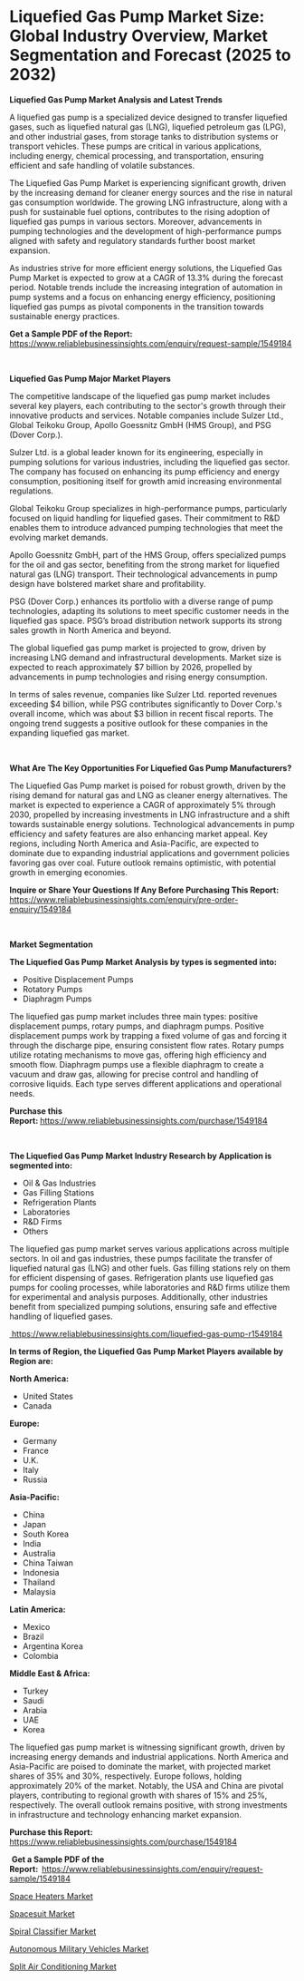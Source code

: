 <p><h1>Liquefied Gas Pump Market Size: Global Industry Overview, Market Segmentation and Forecast (2025 to 2032)</h1></p><p><strong>Liquefied Gas Pump Market Analysis and Latest Trends</strong></p>
<p><p>A liquefied gas pump is a specialized device designed to transfer liquefied gases, such as liquefied natural gas (LNG), liquefied petroleum gas (LPG), and other industrial gases, from storage tanks to distribution systems or transport vehicles. These pumps are critical in various applications, including energy, chemical processing, and transportation, ensuring efficient and safe handling of volatile substances.</p><p>The Liquefied Gas Pump Market is experiencing significant growth, driven by the increasing demand for cleaner energy sources and the rise in natural gas consumption worldwide. The growing LNG infrastructure, along with a push for sustainable fuel options, contributes to the rising adoption of liquefied gas pumps in various sectors. Moreover, advancements in pumping technologies and the development of high-performance pumps aligned with safety and regulatory standards further boost market expansion.</p><p>As industries strive for more efficient energy solutions, the Liquefied Gas Pump Market is expected to grow at a CAGR of 13.3% during the forecast period. Notable trends include the increasing integration of automation in pump systems and a focus on enhancing energy efficiency, positioning liquefied gas pumps as pivotal components in the transition towards sustainable energy practices.</p></p>
<p><strong>Get a Sample PDF of the Report:&nbsp;</strong> <a href="https://www.reliablebusinessinsights.com/enquiry/request-sample/1549184?utm_campaign=63&utm_medium=2&utm_source=Github&utm_content=ia&utm_term=20022025&utm_id=liquefied-gas-pump">https://www.reliablebusinessinsights.com/enquiry/request-sample/1549184</a></p>
<p>&nbsp;</p>
<p><strong>Liquefied Gas Pump Major Market Players</strong></p>
<p><p>The competitive landscape of the liquefied gas pump market includes several key players, each contributing to the sector's growth through their innovative products and services. Notable companies include Sulzer Ltd., Global Teikoku Group, Apollo Goessnitz GmbH (HMS Group), and PSG (Dover Corp.). </p><p>Sulzer Ltd. is a global leader known for its engineering, especially in pumping solutions for various industries, including the liquefied gas sector. The company has focused on enhancing its pump efficiency and energy consumption, positioning itself for growth amid increasing environmental regulations. </p><p>Global Teikoku Group specializes in high-performance pumps, particularly focused on liquid handling for liquefied gases. Their commitment to R&D enables them to introduce advanced pumping technologies that meet the evolving market demands.</p><p>Apollo Goessnitz GmbH, part of the HMS Group, offers specialized pumps for the oil and gas sector, benefiting from the strong market for liquefied natural gas (LNG) transport. Their technological advancements in pump design have bolstered market share and profitability.</p><p>PSG (Dover Corp.) enhances its portfolio with a diverse range of pump technologies, adapting its solutions to meet specific customer needs in the liquefied gas space. PSG’s broad distribution network supports its strong sales growth in North America and beyond.</p><p>The global liquefied gas pump market is projected to grow, driven by increasing LNG demand and infrastructural developments. Market size is expected to reach approximately $7 billion by 2026, propelled by advancements in pump technologies and rising energy consumption.</p><p>In terms of sales revenue, companies like Sulzer Ltd. reported revenues exceeding $4 billion, while PSG contributes significantly to Dover Corp.'s overall income, which was about $3 billion in recent fiscal reports. The ongoing trend suggests a positive outlook for these companies in the expanding liquefied gas market.</p></p>
<p>&nbsp;</p>
<p><strong>What Are The Key Opportunities For Liquefied Gas Pump Manufacturers?</strong></p>
<p><p>The Liquefied Gas Pump market is poised for robust growth, driven by the rising demand for natural gas and LNG as cleaner energy alternatives. The market is expected to experience a CAGR of approximately 5% through 2030, propelled by increasing investments in LNG infrastructure and a shift towards sustainable energy solutions. Technological advancements in pump efficiency and safety features are also enhancing market appeal. Key regions, including North America and Asia-Pacific, are expected to dominate due to expanding industrial applications and government policies favoring gas over coal. Future outlook remains optimistic, with potential growth in emerging economies.</p></p>
<p><strong>Inquire or Share Your Questions If Any Before Purchasing This Report:</strong> <a href="https://www.reliablebusinessinsights.com/enquiry/pre-order-enquiry/1549184?utm_campaign=63&utm_medium=2&utm_source=Github&utm_content=ia&utm_term=20022025&utm_id=liquefied-gas-pump">https://www.reliablebusinessinsights.com/enquiry/pre-order-enquiry/1549184</a></p>
<p>&nbsp;</p>
<p><strong>Market Segmentation</strong></p>
<p><strong>The Liquefied Gas Pump Market Analysis by types is segmented into:</strong></p>
<p><ul><li>Positive Displacement Pumps</li><li>Rotatory Pumps</li><li>Diaphragm Pumps</li></ul></p>
<p><p>The liquefied gas pump market includes three main types: positive displacement pumps, rotary pumps, and diaphragm pumps. Positive displacement pumps work by trapping a fixed volume of gas and forcing it through the discharge pipe, ensuring consistent flow rates. Rotary pumps utilize rotating mechanisms to move gas, offering high efficiency and smooth flow. Diaphragm pumps use a flexible diaphragm to create a vacuum and draw gas, allowing for precise control and handling of corrosive liquids. Each type serves different applications and operational needs.</p></p>
<p><strong>Purchase this Report:&nbsp;</strong><a href="https://www.reliablebusinessinsights.com/purchase/1549184?utm_campaign=63&utm_medium=2&utm_source=Github&utm_content=ia&utm_term=20022025&utm_id=liquefied-gas-pump">https://www.reliablebusinessinsights.com/purchase/1549184</a></p>
<p>&nbsp;</p>
<p><strong>The Liquefied Gas Pump Market Industry Research by Application is segmented into:</strong></p>
<p><ul><li>Oil & Gas Industries</li><li>Gas Filling Stations</li><li>Refrigeration Plants</li><li>Laboratories</li><li>R&D Firms</li><li>Others</li></ul></p>
<p><p>The liquefied gas pump market serves various applications across multiple sectors. In oil and gas industries, these pumps facilitate the transfer of liquefied natural gas (LNG) and other fuels. Gas filling stations rely on them for efficient dispensing of gases. Refrigeration plants use liquefied gas pumps for cooling processes, while laboratories and R&D firms utilize them for experimental and analysis purposes. Additionally, other industries benefit from specialized pumping solutions, ensuring safe and effective handling of liquefied gases.</p></p>
<p><a href="https://www.reliablebusinessinsights.com/liquefied-gas-pump-r1549184?utm_campaign=63&utm_medium=2&utm_source=Github&utm_content=ia&utm_term=20022025&utm_id=liquefied-gas-pump">&nbsp;https://www.reliablebusinessinsights.com/liquefied-gas-pump-r1549184</a></p>
<p><strong>In terms of Region, the Liquefied Gas Pump Market Players available by Region are:</strong></p>
<p>
    <p> <strong> North America: </strong>
        <ul>
            <li>United States</li>
            <li>Canada</li>
        </ul>
        </p> 
    <p> <strong> Europe: </strong>
        <ul>
            <li>Germany</li>
            <li>France</li>
            <li>U.K.</li>
            <li>Italy</li>
            <li>Russia</li>
        </ul>
        </p> 
    <p> <strong> Asia-Pacific: </strong>
        <ul>
            <li>China</li>
            <li>Japan</li>
            <li>South Korea</li>
            <li>India</li>
            <li>Australia</li>
            <li>China Taiwan</li>
            <li>Indonesia</li>
            <li>Thailand</li>
            <li>Malaysia</li>
        </ul>
        </p> 
    <p> <strong> Latin America: </strong>
        <ul>
            <li>Mexico</li>
            <li>Brazil</li>
            <li>Argentina Korea</li>
            <li>Colombia</li>
        </ul>
        </p> 
    <p> <strong> Middle East & Africa: </strong>
        <ul>
            <li>Turkey</li>
            <li>Saudi</li>
            <li>Arabia</li>
            <li>UAE</li>
            <li>Korea</li>
        </ul>
    </p>
    </p>
<p><p>The liquefied gas pump market is witnessing significant growth, driven by increasing energy demands and industrial applications. North America and Asia-Pacific are poised to dominate the market, with projected market shares of 35% and 30%, respectively. Europe follows, holding approximately 20% of the market. Notably, the USA and China are pivotal players, contributing to regional growth with shares of 15% and 25%, respectively. The overall outlook remains positive, with strong investments in infrastructure and technology enhancing market expansion.</p></p>
<p><strong>Purchase this Report: </strong><a href="https://www.reliablebusinessinsights.com/purchase/1549184?utm_campaign=63&utm_medium=2&utm_source=Github&utm_content=ia&utm_term=20022025&utm_id=liquefied-gas-pump">https://www.reliablebusinessinsights.com/purchase/1549184</a></p>
<p>&nbsp;<strong>Get a Sample PDF of the Report:&nbsp;&nbsp;</strong><a href="https://www.reliablebusinessinsights.com/enquiry/request-sample/1549184?utm_campaign=63&utm_medium=2&utm_source=Github&utm_content=ia&utm_term=20022025&utm_id=liquefied-gas-pump">https://www.reliablebusinessinsights.com/enquiry/request-sample/1549184</a></p>
<p><strong></strong></p>
<p><p><a href="https://github.com/miottaredlin79/Market-Research-Report-List-1/blob/main/space-heaters-market.md?utm_campaign=63&utm_medium=2&utm_source=Github&utm_content=ia&utm_term=20022025&utm_id=liquefied-gas-pump">Space Heaters Market</a></p><p><a href="https://github.com/rrapajecundi/Market-Research-Report-List-1/blob/main/spacesuit-market.md?utm_campaign=63&utm_medium=2&utm_source=Github&utm_content=ia&utm_term=20022025&utm_id=liquefied-gas-pump">Spacesuit Market</a></p><p><a href="https://github.com/ugurgyuri/Market-Research-Report-List-1/blob/main/spiral-classifier-market.md?utm_campaign=63&utm_medium=2&utm_source=Github&utm_content=ia&utm_term=20022025&utm_id=liquefied-gas-pump">Spiral Classifier Market</a></p><p><a href="https://github.com/urticagebbia/Market-Research-Report-List-1/blob/main/autonomous-military-vehicles-market.md?utm_campaign=63&utm_medium=2&utm_source=Github&utm_content=ia&utm_term=20022025&utm_id=liquefied-gas-pump">Autonomous Military Vehicles Market</a></p><p><a href="https://github.com/nacrehuipie/Market-Research-Report-List-1/blob/main/split-air-conditioning-market.md?utm_campaign=63&utm_medium=2&utm_source=Github&utm_content=ia&utm_term=20022025&utm_id=liquefied-gas-pump">Split Air Conditioning Market</a></p></p>
